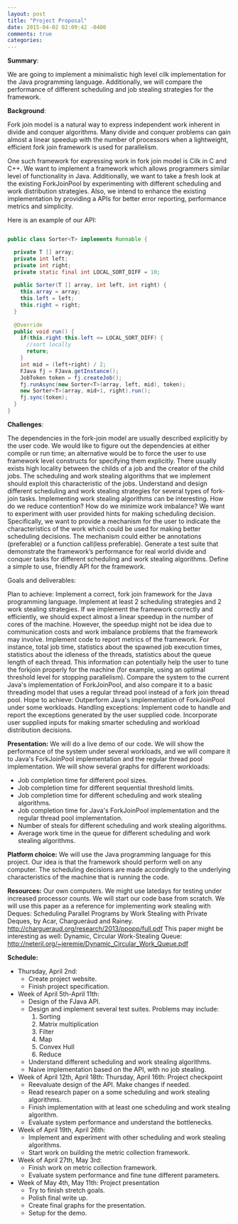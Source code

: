 ```yaml
---
layout: post
title: "Project Proposal"
date: 2015-04-02 02:09:42 -0400
comments: true
categories: 
---
```


**Summary**: 

We are going to implement a minimalistic high level cilk implementation for the Java programming language. Additionally, we will compare the performance of different scheduling and job stealing strategies for the framework.

**Background**: 

Fork join model is a natural way to express independent work inherent in divide and conquer algorithms. Many divide and conquer problems can gain almost a linear speedup with the number of processors when a lightweight, efficient fork join framework is used for parallelism.

One such framework for expressing work in fork join model is Cilk in C and C++. We want to implement a framework which allows programmers similar level of functionality in Java. Additionally, we want to take a fresh look at the existing ForkJoinPool by experimenting with different scheduling and work distribution strategies. Also, we intend to enhance the existing implementation by providing a APIs for better error reporting, performance metrics and simplicity.

Here is an example of our API:

``` java

public class Sorter<T> implements Runnable {

  private T [] array;
  private int left;
  private int right;
  private static final int LOCAL_SORT_DIFF = 10;
  
  public Sorter(T [] array, int left, int right) {
    this.array = array;
    this.left = left;
    this.right = right;
  }
  
  @Override
  public void run() {
    if(this.right-this.left <= LOCAL_SORT_DIFF) {
      //sort locally
      return;
    }
    int mid = (left+right) / 2;
    FJava fj = FJava.getInstance();
    JobToken token = fj.createJob();
    fj.runAsync(new Sorter<T>(array, left, mid), token);
    new Sorter<T>(array, mid+1, right).run();
    fj.sync(token);
  }
}
```

**Challenges**: 

The dependencies in the fork-join model are usually described explicitly by the user code. We would like to figure out the dependencies at either compile or run time; an alternative would be to force the user to use framework level constructs for specifying them explicitly.
There usually exists high locality between the childs of a job and the creator of the child jobs. The scheduling and work stealing algorithms that we implement should exploit this characteristic of the jobs.
Understand and design different scheduling and work stealing strategies for several types of fork-join tasks.
Implementing work stealing algorithms can be interesting. How do we reduce contention? How do we minimize work imbalance?
We want to experiment with user provided hints for making scheduling decision. Specifically, we want to provide a mechanism for the user to indicate the characteristics of the work which could be used for making better scheduling decisions. The mechanism could either be annotations (preferable) or a function call(less preferable).
Generate a test suite that demonstrate the framework’s performance for real world divide and conquer tasks for different scheduling and work stealing algorithms.
Define a simple to use, friendly API for the framework.

Goals and deliverables: 

Plan to achieve:
Implement a correct, fork join framework for the Java programming language.
Implement at least 2 scheduling strategies and 2 work stealing strategies. 
If we implement the framework correctly and efficiently, we should expect almost a linear speedup in the number of cores of the machine. However, the speedup might not be idea due to communication costs and work imbalance problems that the framework may involve.
Implement code to report metrics of the framework. For instance, total job time, statistics about the spawned job execution times, statistics about the idleness of the threads, statistics about the queue length of each thread. This information can potentially help the user to tune the forkjoin properly for the machine (for example, using an optimal threshold level for stopping parallelism).
Compare the system to the current Java's implementation of ForkJoinPool, and also compare it to a basic threading model that uses a regular thread pool instead of a fork join thread pool.
Hope to achieve:
Outperform Java's implementation of ForkJoinPool under some workloads. 
Handling exceptions: Implement code to handle and report the exceptions generated by the user supplied code. 
Incorporate user supplied inputs for making smarter scheduling and workload distribution decisions.

**Presentation:**
We will do a live demo of our code. We will show the performance of the system under several workloads, and we will compare it to Java's ForkJoinPool implementation and the regular thread pool implementation.
We will show several graphs for different workloads:
* Job completion time for different pool sizes.
* Job completion time for different sequential threshold limits. 
* Job completion time for different scheduling and work stealing algorithms.
* Job completion time for Java's ForkJoinPool implementation and the regular thread pool implementation.
* Number of steals for different scheduling and work stealing algorithms.
* Average work time in the queue for different scheduling and work stealing algorithms.

**Platform choice:**
We will use the Java programming language for this project. 
Our idea is that the framework should perform well on any computer. The scheduling decisions are made accordingly to the underlying characteristics of the machine that is running the code.

**Resources:**
Our own computers. We might use latedays for testing under increased processor counts.
We will start our code base from scratch.
We will use this paper as a reference for implementing work stealing with Deques: Scheduling Parallel Programs by Work Stealing with Private Deques, by Acar, Chargueráud and Rainey. http://chargueraud.org/research/2013/ppopp/full.pdf
This paper might be interesting as well: Dynamic, Circular Work-Stealing Queue: http://neteril.org/~jeremie/Dynamic_Circular_Work_Queue.pdf


**Schedule:**

* Thursday, April 2nd: 
  +  Create project website.
  +  Finish project specification.
* Week of April 5th-April 11th:
  +  Design of the FJava API.
  +  Design and implement several test suites. Problems may include:
      1. Sorting
      2. Matrix multiplication
      3. Filter
      4. Map
      5. Convex Hull
      6. Reduce
  + Understand different scheduling and work stealing algorithms.
  + Naive implementation based on the API, with no job stealing.
* Week of April 12th, April 18th: Thursday, April 16th: Project checkpoint
  + Reevaluate design of the API. Make changes if needed.
  + Read research paper on a some scheduling and work stealing algorithms.
  + Finish implementation with at least one scheduling and work stealing algorithm.
  + Evaluate system performance and understand the bottlenecks.
* Week of April 19th, April 26th:
  + Implement and experiment with other scheduling and work stealing algorithms.
  + Start work on building the metric collection framework.
* Week of April 27th, May 3rd:
  + Finish work on metric collection framework.
  + Evaluate system performance and fine tune different parameters.
* Week of May 4th, May 11th: Project presentation
  + Try to finish stretch goals.
  + Polish final write up.
  + Create final graphs for the presentation.
  + Setup for the demo.


